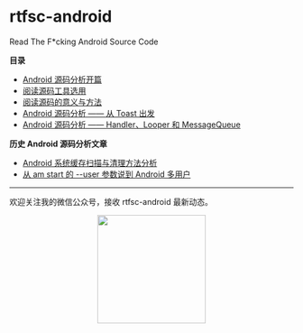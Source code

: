 # rtfsc-android

Read The F\*cking Android Source Code

**目录**

* [Android 源码分析开篇](0x000-start-up.md)
* [阅读源码工具选用](0x001-tools.md)
* [阅读源码的意义与方法](0x002-methods-and-meaning.md)
* [Android 源码分析 —— 从 Toast 出发](0x003-start-from-toast.md)
* [Android 源码分析 —— Handler、Looper 和 MessageQueue](0x004-handler-looper-messagequeue.md)

**历史 Android 源码分析文章**

* [Android 系统缓存扫描与清理方法分析](https://mazhuang.org/2016/01/14/android-system-cache/)
* [从 am start 的 --user 参数说到 Android 多用户](https://mazhuang.org/2016/02/10/am-start-user-parameter/)

---

欢迎关注我的微信公众号，接收 rtfsc-android 最新动态。

<div align="center"><img width="192px" height="192px" src="https://mazhuang.org/assets/images/qrcode.jpg"/></div>
